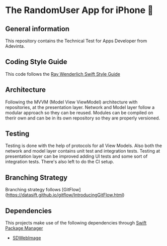 # The RandomUser App for iPhone  


## General information
This repository contains the Technical Test for Apps Developer from Adevinta.


## Coding Style Guide

This code follows the [Ray Wenderlich Swift Style Guide](https://github.com/raywenderlich/swift-style-guide)


## Architecture

Following the MVVM (Model View ViewModel) architecture with repositories, at the presentation layer. Network and Model layer follow a modular approach so they can be reused. Modules can be compiled on therir own and can be in its own repository so they are properly versioned.


## Testing

Testing is done with the help of protocols for all View Models. Also both the network and model layer contains unit test and integration tests. Testing at presentation layer can be improved adding UI tests and some sort of integration tests. There's also left to do the CI setup.


## Branching Strategy

Branching strategy follows [GitFlow] (https://datasift.github.io/gitflow/IntroducingGitFlow.html)


## Dependencies

This projects make use of the following dependencies through [Swift Package Manager](https://github.com/apple/swift-package-manager/tree/master/Documentation)

* [SDWebImage](https://github.com/SDWebImage/SDWebImage)
